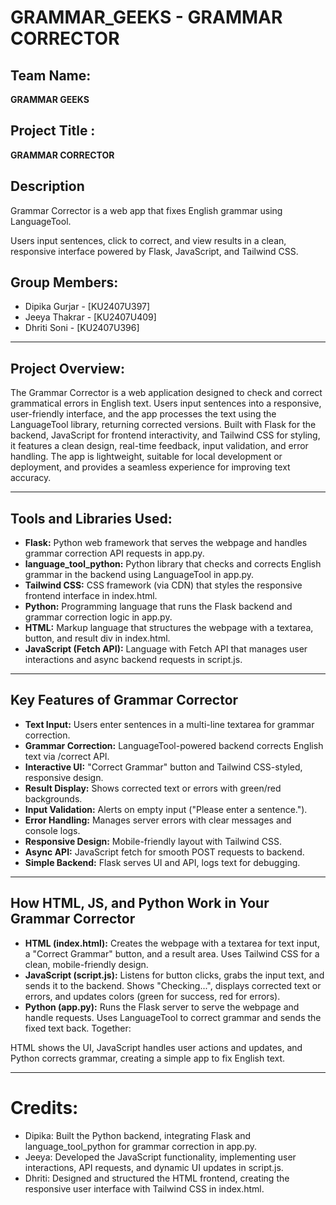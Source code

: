 # GRAMMAR_GEEKS - GRAMMAR CORRECTOR

## Team Name: 
**GRAMMAR GEEKS** 

## Project Title : 
**GRAMMAR CORRECTOR** 

## Description
Grammar Corrector is a web app that fixes English grammar using LanguageTool. 

Users input sentences, click to correct, and view results in a clean, responsive interface powered by Flask, JavaScript, and Tailwind CSS.

## Group Members:
- Dipika Gurjar - [KU2407U397]  
- Jeeya Thakrar - [KU2407U409]
- Dhriti Soni - [KU2407U396]

---

## Project Overview: 
The Grammar Corrector is a web application designed to check and correct grammatical errors in English text. Users input sentences into a responsive, user-friendly interface, and the app processes the text using the LanguageTool library, returning corrected versions. Built with Flask for the backend, JavaScript for frontend interactivity, and Tailwind CSS for styling, it features a clean design, real-time feedback, input validation, and error handling. The app is lightweight, suitable for local development or deployment, and provides a seamless experience for improving text accuracy.

---

## Tools and Libraries Used:
- **Flask:** Python web framework that serves the webpage and handles grammar correction API requests in app.py.
- **language_tool_python:** Python library that checks and corrects English grammar in the backend using LanguageTool in app.py.
- **Tailwind CSS:** CSS framework (via CDN) that styles the responsive frontend interface in index.html.
- **Python:** Programming language that runs the Flask backend and grammar correction logic in app.py.
- **HTML:** Markup language that structures the webpage with a textarea, button, and result div in index.html.
- **JavaScript (Fetch API):** Language with Fetch API that manages user interactions and async backend requests in script.js.

---

## Key Features of Grammar Corrector

- **Text Input:** Users enter sentences in a multi-line textarea for grammar correction.
- **Grammar Correction:** LanguageTool-powered backend corrects English text via /correct API.
- **Interactive UI:** "Correct Grammar" button and Tailwind CSS-styled, responsive design.
- **Result Display:** Shows corrected text or errors with green/red backgrounds.
- **Input Validation:** Alerts on empty input ("Please enter a sentence.").
- **Error Handling:** Manages server errors with clear messages and console logs.
- **Responsive Design:** Mobile-friendly layout with Tailwind CSS.
- **Async API:** JavaScript fetch for smooth POST requests to backend.
- **Simple Backend:** Flask serves UI and API, logs text for debugging.

---

## How HTML, JS, and Python Work in Your Grammar Corrector

- **HTML (index.html):**
Creates the webpage with a textarea for text input, a "Correct Grammar" button, and a result area.
Uses Tailwind CSS for a clean, mobile-friendly design.
- **JavaScript (script.js):**
Listens for button clicks, grabs the input text, and sends it to the backend.
Shows "Checking...", displays corrected text or errors, and updates colors (green for success, red for errors).
- **Python (app.py):**
Runs the Flask server to serve the webpage and handle requests.
Uses LanguageTool to correct grammar and sends the fixed text back.
Together:

HTML shows the UI, JavaScript handles user actions and updates, and Python corrects grammar, creating a simple app to fix English text.

---

# Credits:
- Dipika: Built the Python backend, integrating Flask and language_tool_python for grammar correction in app.py.
- Jeeya: Developed the JavaScript functionality, implementing user interactions, API requests, and dynamic UI updates in script.js.
- Dhriti: Designed and structured the HTML frontend, creating the responsive user interface with Tailwind CSS in index.html.
